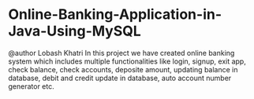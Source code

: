 # Online-Banking-Application-in-Java-Using-MySQL
@author Lobash Khatri
In this project we have created online banking system which includes multiple functionalities like login, signup, exit app, check balance, check accounts, deposite amount, updating balance in database, debit and credit update in database, auto account number generator etc.
